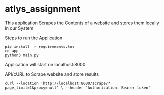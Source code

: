 # atlys_assignment

This application Scrapes the Contents of a website and stores them locally in our System

Steps to run the Application

    pip install -r requirements.txt
    cd app
    python3 main.py



Application will start on localhost:8000

API/cURL to Scrape website and store results

`curl --location 'http://localhost:8000/scrape/?page_limit=1&proxy=null' \
--header 'Authorization: Bearer token'`

